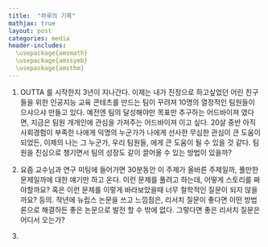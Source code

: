 ```yaml
---
title:  "하루의 기록"
mathjax: true
layout: post
categories: media
header-includes:
  \usepackage{amsmath}
  \usepackage{amssymb}
  \usepackage{amsthm}
---
```


1. OUTTA 를 시작한지 3년이 지나간다. 이제는 내가 진정으로 하고싶었던 어린 친구들을 위한 인공지능 교육 콘테츠를 만드는 팀이 꾸려져 10명의 열정적인 팀원들이 으샤으샤 만들고 있다. 
예전엔 팀의 달성해야만 목표만 추구하는 어드바이져 였다면, 지금은 팀원 개개인에 관심을 가져주는 어드바이져 이고 싶다. 
20살 중반 아직 사회경험이 부족한 나에게 익명의 누군가가 나에게 선사한 무심한 관심이 큰 도움이 되었든, 이제의 나는 그 누군가, 우리 팀원들, 에게 큰 도움이 될 수 있을 것 같다. 
팀원을 진심으로 챙기면서 팀의 성장도 같이 끌어올 수 있는 방법이 있을까? 

2. 요즘 교수님과 연구 미팅에 들어가면 30분동안 이 주제가 올바른 주제일까, 풀만한 문제일까에 대한 얘기만 하고 온다. 이런 문제를 풀려고 하는데, 어떻게 스토리를 짜야할까요? 혹은 이런 문제를 이렇게 바라보았을때 너무 철학적인 질문이 되지 않을까요? 등의.
작년에 뉴립스 논문을 쓰고 느낌점은, 리서치 질문이 좋다면 이떤 방법론으로 해결하든 좋은 논문으로 발전 할 수 밖에 없다. 
그렇다면 좋은 리서치 질문은 어디서 오는가? 

3. 



